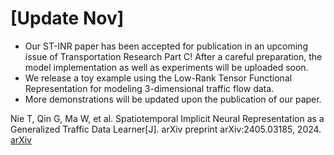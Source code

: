 # [Update Nov]
- Our ST-INR paper has been accepted for publication in an upcoming issue of Transportation Research Part C! After a careful preparation, the model implementation as well as experiments will be uploaded soon.
- We release a toy example using the Low-Rank Tensor Functional Representation for modeling 3-dimensional traffic flow data.
- More demonstrations will be updated upon the publication of our paper.

Nie T, Qin G, Ma W, et al. Spatiotemporal Implicit Neural Representation as a Generalized Traffic Data Learner[J]. arXiv preprint arXiv:2405.03185, 2024.
[arXiv](https://doi.org/10.48550/arXiv.2405.03185)
